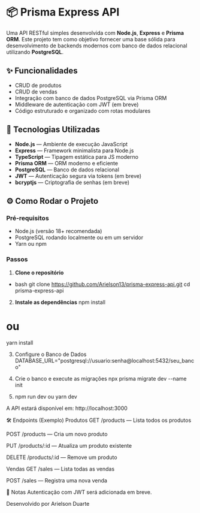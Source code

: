 # 📦 Prisma Express API

Uma API RESTful simples desenvolvida com **Node.js**, **Express** e **Prisma ORM**. Este projeto tem como objetivo fornecer uma base sólida para desenvolvimento de backends modernos com banco de dados relacional utilizando **PostgreSQL**.

## ✨ Funcionalidades

- CRUD de produtos
- CRUD de vendas
- Integração com banco de dados PostgreSQL via Prisma ORM
- Middleware de autenticação com JWT (em breve)
- Código estruturado e organizado com rotas modulares

## 🚀 Tecnologias Utilizadas

- **Node.js** — Ambiente de execução JavaScript
- **Express** — Framework minimalista para Node.js
- **TypeScript** — Tipagem estática para JS moderno
- **Prisma ORM** — ORM moderno e eficiente
- **PostgreSQL** — Banco de dados relacional
- **JWT** — Autenticação segura via tokens (em breve)
- **bcryptjs** — Criptografia de senhas (em breve)

## ⚙️ Como Rodar o Projeto

### Pré-requisitos

- Node.js (versão 18+ recomendada)
- PostgreSQL rodando localmente ou em um servidor
- Yarn ou npm

### Passos

1. **Clone o repositório**

- bash
  git clone https://github.com/Arielson13/prisma-express-api.git
  cd prisma-express-api

2. **Instale as dependências**
  npm install
  # ou
  yarn install

3. Configure o Banco de Dados
   DATABASE_URL="postgresql://usuario:senha@localhost:5432/seu_banco"
   
4. Crie o banco e execute as migrações
  npx prisma migrate dev --name init

5. npm run dev ou yarn dev

A API estará disponível em: http://localhost:3000

🛠 Endpoints (Exemplo)
Produtos
GET /products — Lista todos os produtos

POST /products — Cria um novo produto

PUT /products/:id — Atualiza um produto existente

DELETE /products/:id — Remove um produto

Vendas
GET /sales — Lista todas as vendas

POST /sales — Registra uma nova venda

📌 Notas
Autenticação com JWT será adicionada em breve.

Desenvolvido por Arielson Duarte

